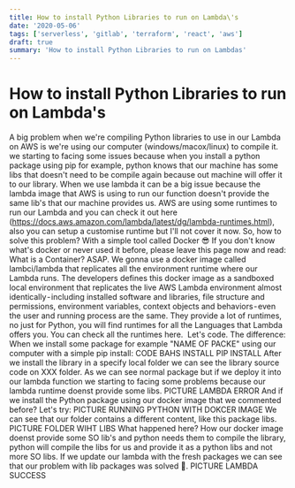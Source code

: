 ```yaml
---
title: How to install Python Libraries to run on Lambda\'s
date: '2020-05-06'
tags: ['serverless', 'gitlab', 'terraform', 'react', 'aws']
draft: true
summary: 'How to install Python Libraries to run on Lambdas'
---
```


# How to install Python Libraries to run on Lambda's

A big problem when we're compiling Python libraries to use in our Lambda on AWS is we're using our computer (windows/macox/linux) to compile it. we starting to facing some issues because when you install a python package using pip for example, python knows that our machine has some libs that doesn't need to be compile again because out machine will offer it to our library.
When we use lambda it can be a big issue because the lambda image that AWS is using to run our function doesn't provide the same lib's that our machine provides us. AWS are using some runtimes to run our Lambda and you can check it out here (https://docs.aws.amazon.com/lambda/latest/dg/lambda-runtimes.html), also you can setup a customise runtime but I'll not cover it now.
So, how to solve this problem? With a simple tool called Docker 😎
If you don't know what's docker or never used it before, please leave this page now and read: What is a Container? ASAP.
We gonna use a docker image called lambci/lambda that replicates all the environment runtime where our Lambda runs. The developers defines this docker image as a sandboxed local environment that replicates the live AWS Lambda environment almost identically - including installed software and libraries, file structure and permissions, environment variables, context objects and behaviors - even the user and running process are the same.
They provide a lot of runtimes, no just for Python, you will find runtimes for all the Languages that Lambda offers you. You can check all the runtimes here. 
Let's code.
The difference:
When we install some package for example "NAME OF PACKE" using our computer with a simple pip install:
CODE BAHS INSTALL PIP INSTALL
After we install the library in a specify local folder we can see the library source code on XXX folder. As we can see normal package but if we deploy it into our lambda function we starting to facing some problems because our lambda runtime doenst provide some libs.
PICTURE LAMBDA ERROR
And if we install the Python package using our docker image that we commented before? Let's try:
PICTURE RUNNING PYTHON WITH DOKCER IMAGE
We can see that our folder contains a different content, like this package libs. 
PICTURE FOLDER WIHT LIBS
What happened here? How our docker image doenst provide some SO lib's and python needs them to compile the library, python will compile the libs for us and provide it as a python libs and not more SO libs.
If we update our lambda with the fresh packages we can see that our problem with lib packages was solved 🙌.
PICTURE LAMBDA SUCCESS